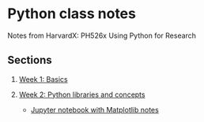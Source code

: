 # Python class notes
Notes from  HarvardX: PH526x Using Python for Research 

## Sections

1. [Week 1: Basics](Wk1_basics.md)

2. [Week 2: Python libraries and concepts](Wk2_Py_librariesAndConcepts.md)

    - [Jupyter notebook with Matplotlib notes](Matplotlib.ipynb)
